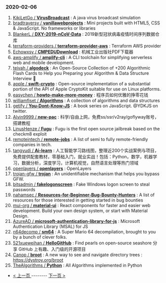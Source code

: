 ### 2020-02-06 
1. [
        KikiLetGo /
**VirusBroadcast**](https://github.com/KikiLetGo/VirusBroadcast) : A java virus broadcast simulation
1. [
        bradtraversy /
**vanillawebprojects**](https://github.com/bradtraversy/vanillawebprojects) : Mini projects built with HTML5, CSS & JavaScript. No frameworks or libraries
1. [
        BlankerL /
**DXY-2019-nCoV-Data**](https://github.com/BlankerL/DXY-2019-nCoV-Data) : 2019新型冠状病毒疫情时间序列数据仓库
1. [
        terraform-providers /
**terraform-provider-aws**](https://github.com/terraform-providers/terraform-provider-aws) : Terraform AWS provider
1. [
        Echowxsy /
**CMPEDUDownload**](https://github.com/Echowxsy/CMPEDUDownload) : 机械工业出版社PDF下载器
1. [
        aws-amplify /
**amplify-cli**](https://github.com/aws-amplify/amplify-cli) : A CLI toolchain for simplifying serverless web and mobile development.
1. [
        teivah /
**algodeck**](https://github.com/teivah/algodeck) : An Open-Source Collection of +200 Algorithmic Flash Cards to Help you Preparing your Algorithm & Data Structure Interview 💯
1. [
        apple /
**swift-crypto**](https://github.com/apple/swift-crypto) : Open-source implementation of a substantial portion of the API of Apple CryptoKit suitable for use on Linux platforms.
1. [
        easychen /
**howto-make-more-money**](https://github.com/easychen/howto-make-more-money) : 程序员如何优雅的挣零花钱
1. [
        williamfiset /
**Algorithms**](https://github.com/williamfiset/Algorithms) : A collection of algorithms and data structures
1. [
        getify /
**You-Dont-Know-JS**](https://github.com/getify/You-Dont-Know-JS) : A book series on JavaScript. @YDKJS on twitter.
1. [
        Alvin9999 /
**new-pac**](https://github.com/Alvin9999/new-pac) : 科学/自由上网，免费ss/ssr/v2ray/goflyway账号，搭建教程
1. [
        LinusHenze /
**Fugu**](https://github.com/LinusHenze/Fugu) : Fugu is the first open source jailbreak based on the checkm8 exploit
1. [
        remoteintech /
**remote-jobs**](https://github.com/remoteintech/remote-jobs) : A list of semi to fully remote-friendly companies in tech.
1. [
        tangyudi /
**Ai-learn**](https://github.com/tangyudi/Ai-learn) : 人工智能学习路线图，整理近200个实战案例与项目，免费提供配套教材，零基础入门，就业实战！包括：Python，数学，机器学习，数据分析，深度学习，计算机视觉，自然语言处理等热门领域
1. [
        openlayers /
**openlayers**](https://github.com/openlayers/openlayers) : OpenLayers
1. [
        trojan-gfw /
**trojan**](https://github.com/trojan-gfw/trojan) : An unidentifiable mechanism that helps you bypass GFW.
1. [
        bitsadmin /
**fakelogonscreen**](https://github.com/bitsadmin/fakelogonscreen) : Fake Windows logon screen to steal passwords
1. [
        nahamsec /
**Resources-for-Beginner-Bug-Bounty-Hunters**](https://github.com/nahamsec/Resources-for-Beginner-Bug-Bounty-Hunters) : A list of resources for those interested in getting started in bug bounties
1. [
        mui-org /
**material-ui**](https://github.com/mui-org/material-ui) : React components for faster and easier web development. Build your own design system, or start with Material Design.
1. [
        AzureAD /
**microsoft-authentication-library-for-js**](https://github.com/AzureAD/microsoft-authentication-library-for-js) : Microsoft Authentication Library (MSAL) for JS
1. [
        n64decomp /
**sm64**](https://github.com/n64decomp/sm64) : A Super Mario 64 decompilation, brought to you by a bunch of clever folks.
1. [
        521xueweihan /
**HelloGitHub**](https://github.com/521xueweihan/HelloGitHub) : Find pearls on open-source seashore 分享 GitHub 上有趣、入门级的开源项目
1. [
        Canop /
**broot**](https://github.com/Canop/broot) : A new way to see and navigate directory trees : https://dystroy.org/broot
1. [
        TheAlgorithms /
**Python**](https://github.com/TheAlgorithms/Python) : All Algorithms implemented in Python 

- [ < 上一页 ](https://github.com/able8/github-trending-daily-record/blob/master/2020-02-05.md) -------- [ 下一页 > ](https://github.com/able8/github-trending-daily-record/blob/master/2020-02-07.md)